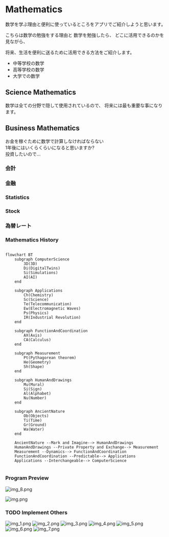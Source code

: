 # Mathematics
数学を学ぶ理由と便利に使っているところをアプリでご紹介しようと思います。

こちらは数学の勉強をする理由と
数学を勉強したら、
どこに活用できるのかを見ながら、

将来、生活を便利に送るために活用できる方法をご紹介します。

* 中等学校の数学
* 高等学校の数学
* 大学での数学

## Science Mathematics
数学は全ての分野で隠して使用されているので、
将来には最も重要な事になります。

## Business Mathematics
お金を稼ぐために数学で計算しなければならない\
1年後にはいくらくらいになると思いますか?\
投資したいので...
### 会計
### 金融
### Statistics
### Stock
### 為替レート


### Mathematics History 
```mermaid

flowchart BT
    subgraph ComputerScience
        3D(3D)
        Di(DigitalTwins)
        Si(Simulations)
        AI(AI)
    end
    
    subgraph Applications
        Ch(Chemistry)
        Sc(Science)
        Te(Telecommunication)
        Ew(Electromagnetic Waves)
        Ps(Physics)
        IR(Industrial Revolution)
    end

    subgraph FunctionAndCoordination
        AX(Axis)
        CA(Calculus)
    end

    subgraph Measurement
        Pt(Pythagorean theorem)
        He(Geometry)
        Sh(Shape)
    end

    subgraph HumanAndDrawings
        Mu(Mural)
        Si(Sign)
        Al(Alphabet)
        Nu(Number)
    end

    subgraph AncientNature
        Ob(Objects)
        Ti(Time)
        Gr(Ground)
        Wa(Water)
    end

    AncientNature --Mark and Imagine--> HumanAndDrawings
    HumanAndDrawings --Private Property and Exchange--> Measurement
    Measurement --Dynamics--> FunctionAndCoordination
    FunctionAndCoordination --Predictable--> Applications
    Applications --Interchangeable--> ComputerScience


```


### Program Preview

![img_8.png](img_8.png)

![img.png](img.png)

### TODO Implement Others
![img_1.png](img_1.png)
![img_2.png](img_2.png)
![img_3.png](img_3.png)
![img_4.png](img_4.png)
![img_5.png](img_5.png)
![img_6.png](img_6.png)
![img_7.png](img_7.png)

	
